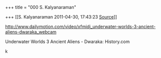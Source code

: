 +++
title = "000 S. Kalyanaraman"

+++
[[S. Kalyanaraman	2011-04-30, 17:43:23 [Source](https://groups.google.com/g/bvparishat/c/-3-H5TSM9rk)]]



<http://www.dailymotion.com/video/xfmidj_underwater-worlds-3-ancient-aliens-dwaraka_webcam>

  

Underwater Worlds 3 Ancient Aliens - Dwaraka: History.com

  

k

